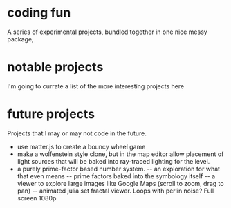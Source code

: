 # coding fun
 A series of experimental projects, bundled together in one nice messy package,

# notable projects

I'm going to currate a list of the more interesting projects here

# future projects
Projects that I may or may not code in the future.
- use matter.js to create a bouncy wheel game
- make a wolfenstein style clone, but in the map editor allow placement of light sources that will be baked into ray-traced lighting for the level.
- a purely prime-factor based number system.
-- an exploration for what that even means
-- prime factors baked into the symbology itself
-- a viewer to explore large images like Google Maps (scroll to zoom, drag to pan)
-- animated julia set fractal viewer. Loops with perlin noise? Full screen 1080p